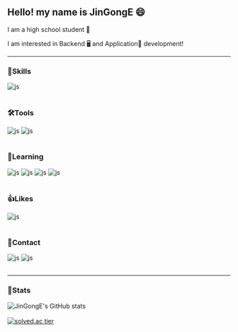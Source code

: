 
## Hello! my name is JinGongE 😄

I am a high school student 🏫

I am interested in Backend 🖥 and Application📱 development!

---
### 🚀Skills
![js](https://img.shields.io/badge/Python-3776AB?style=for-the-badge&logo=python&logoColor=white)
<br></br>

### 🛠Tools
![js](https://img.shields.io/badge/Visual_Studio_Code-0078D4?style=for-the-badge&logo=visual%20studio%20code&logoColor=white) ![js](https://img.shields.io/badge/IntelliJ_IDEA-000000.svg?style=for-the-badge&logo=intellij-idea&logoColor=white)
<br></br>

### 📖Learning
![js](https://img.shields.io/badge/C%23-239120?style=for-the-badge&logo=c-sharp&logoColor=white) ![js](https://img.shields.io/badge/Java-ED8B00?style=for-the-badge&logo=java-sharp&logoColor=white) ![js](https://img.shields.io/badge/JavaScript-F7DF1E?style=for-the-badge&logo=JavaScript&logoColor=white) ![js](https://img.shields.io/badge/Unity-100000?style=for-the-badge&logo=unity&logoColor=white)
<br></br>

### 👍Likes
![js](https://img.shields.io/badge/YouTube_Music-FF0000?style=for-the-badge&logo=youtube-music&logoColor=white)
<br></br>

### 📧Contact
![js](https://img.shields.io/badge/Discord-7289DA?style=for-the-badge&logo=discord&logoColor=white) ![js](https://img.shields.io/badge/Gmail-D14836?style=for-the-badge&logo=gmail&logoColor=white)
<br></br>

---
### 📘Stats

![JinGongE's GitHub stats](https://github-readme-stats.vercel.app/api?username=JinGongE&hide=prs,issues&show_icons=true&theme=midnight-purple)
<br></br>
[![solved.ac tier](http://mazassumnida.wtf/api/v2/generate_badge?boj=jingonge)](https://solved.ac/jingonge)



